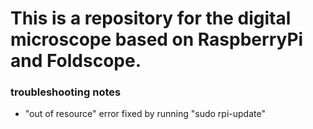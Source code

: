 # This is a repository for the digital microscope based on RaspberryPi and Foldscope.

### troubleshooting notes
- "out of resource" error fixed by running "sudo rpi-update"
